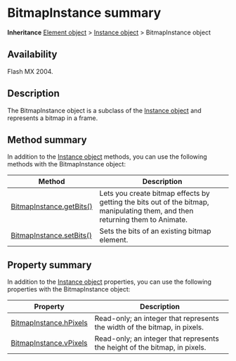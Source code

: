 # BitmapInstance summary

**Inheritance** [Element object](../Element_object/Element_summary.md) > [Instance object](../Instance_object/Instance_summary.md) > BitmapInstance object

## Availability

Flash MX 2004.

## Description

The BitmapInstance object is a subclass of the [Instance object](../Instance_object/Instance_summary.md) and represents a bitmap in a frame.

## Method summary

In addition to the [Instance object](../Instance_object/Instance_summary.md) methods, you can use the following methods with the BitmapInstance object:

| **Method** | **Description** |
| --- | --- |
| [BitmapInstance.getBits()](../BitmapInstance_object/BitmapInstance.md) | Lets you create bitmap effects by getting the bits out of the bitmap, manipulating them, and then returning them to Animate. |
| [BitmapInstance.setBits()](../BitmapInstance_object/BitmapInstance2.md) | Sets the bits of an existing bitmap element. |

## Property summary

In addition to the [Instance object](../Instance_object/Instance_summary.md) properties, you can use the following properties with the BitmapInstance object:

| **Property** | **Description** |
| --- | --- |
| [BitmapInstance.hPixels](../BitmapInstance_object/BitmapInstance1.md) | Read-only; an integer that represents the width of the bitmap, in pixels. |
| [BitmapInstance.vPixels](../BitmapInstance_object/BitmapInstance3.md) | Read-only; an integer that represents the height of the bitmap, in pixels. |
